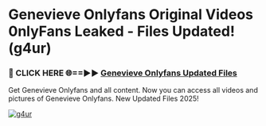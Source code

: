 # Genevieve Onlyfans Original Videos 0nlyFans Leaked - Files Updated! (g4ur)

<h3>🔴 CLICK HERE 🌐==►► <a href="https://tinyurl.com/2m67pmp6" rel="nofollow">Genevieve Onlyfans Updated Files</a></h3>

Get Genevieve Onlyfans and all content. Now you can access all videos and pictures of Genevieve Onlyfans. New Updated Files 2025!

[![g4ur](https://i.imgur.com/H4QAA4z.gif)](https://tinyurl.com/2m67pmp6)